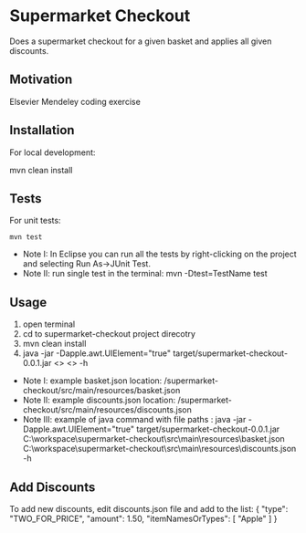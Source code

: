 # Supermarket Checkout
Does a supermarket checkout for a given basket and applies all given discounts.

## Motivation
Elsevier Mendeley coding exercise 

## Installation
For local development:

mvn clean install
## Tests

For unit tests:

    mvn test

* Note I: In Eclipse you can run all the tests by right-clicking on the project and selecting Run As->JUnit Test. 
* Note II: run single test in the terminal:  mvn -Dtest=TestName test

## Usage
1. open terminal
2. cd to supermarket-checkout project direcotry
3. mvn clean install
4. java -jar -Dapple.awt.UIElement="true" target/supermarket-checkout-0.0.1.jar <<full path to basket.json>> <<full path to discounts.json>> -h 

* Note I: example basket.json location: /supermarket-checkout/src/main/resources/basket.json 
* Note II: example discounts.json location: /supermarket-checkout/src/main/resources/discounts.json
* Note III: example of java command with file paths : java -jar -Dapple.awt.UIElement="true" target/supermarket-checkout-0.0.1.jar C:\workspace\supermarket-checkout\src\main\resources\basket.json C:\workspace\supermarket-checkout\src\main\resources\discounts.json -h

## Add Discounts
To add new discounts, edit discounts.json file and add to the list:
{
	"type": "TWO_FOR_PRICE",
	"amount": 1.50,
	"itemNamesOrTypes": [
		"Apple"
	]
}	
